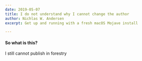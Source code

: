 ```yaml
---
date: 2019-05-07
title: I do not understand why I cannot change the author
author: Nichlas W. Andersen
excerpt: Get up and running with a fresh macOS Mojave install

---
```

#### So what is this?

I still cannot publish in forestry